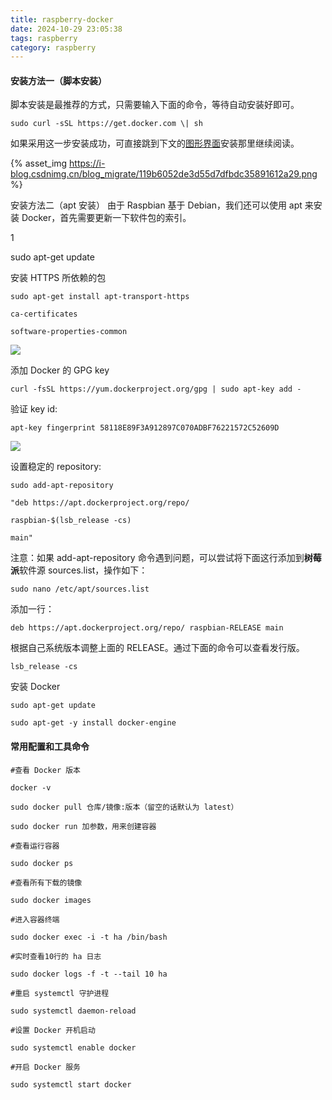 ```yaml
---
title: raspberry-docker
date: 2024-10-29 23:05:38
tags: raspberry
category: raspberry
---
```


<meta name="referrer" content="no-referrer"/>

#### 安装方法一（脚本安装）

脚本安装是最推荐的方式，只需要输入下面的命令，等待自动安装好即可。

```
sudo curl -sSL https://get.docker.com \| sh
```

如果采用这一步安装成功，可直接跳到下文的[图形界面](https://so.csdn.net/so/search?q=%E5%9B%BE%E5%BD%A2%E7%95%8C%E9%9D%A2&spm=1001.2101.3001.7020)安装那里继续阅读。

{% asset_img https://i-blog.csdnimg.cn/blog_migrate/119b6052de3d55d7dfbdc35891612a29.png %}

安装方法二（apt 安装）
由于 Raspbian 基于 Debian，我们还可以使用 apt 来安装 Docker，首先需要更新一下软件包的索引。

1

sudo apt-get update

安装 HTTPS 所依赖的包

```
sudo apt-get install apt-transport-https

ca-certificates

software-properties-common
```

![](https://i-blog.csdnimg.cn/blog_migrate/714bbdabaae45a4808bbc72ed44d298e.png)

添加 Docker 的 GPG key

```
curl -fsSL https://yum.dockerproject.org/gpg | sudo apt-key add -
```

验证 key id:

```
apt-key fingerprint 58118E89F3A912897C070ADBF76221572C52609D
```

![](https://i-blog.csdnimg.cn/blog_migrate/391d7058187582694a90a8f1e0a7a68e.png)

设置稳定的 repository:

```
sudo add-apt-repository 

"deb https://apt.dockerproject.org/repo/ 

raspbian-$(lsb_release -cs) 

main"
```

注意：如果 add-apt-repository 命令遇到问题，可以尝试将下面这行添加到**树莓派**软件源 sources.list，操作如下：

```
sudo nano /etc/apt/sources.list
```

添加一行：


```
deb https://apt.dockerproject.org/repo/ raspbian-RELEASE main
```

根据自己系统版本调整上面的 RELEASE。通过下面的命令可以查看发行版。

```
lsb_release -cs
```

安装 Docker


```
sudo apt-get update

sudo apt-get -y install docker-engine
```


#### 常用配置和工具命令

```#查看
#查看 Docker 版本
 
docker -v
 
sudo docker pull 仓库/镜像:版本（留空的话默认为 latest）
 
sudo docker run 加参数，用来创建容器
 
#查看运行容器
 
sudo docker ps
 
#查看所有下载的镜像
 
sudo docker images
 
#进入容器终端
 
sudo docker exec -i -t ha /bin/bash
 
#实时查看10行的 ha 日志
 
sudo docker logs -f -t --tail 10 ha
 
#重启 systemctl 守护进程
 
sudo systemctl daemon-reload
 
#设置 Docker 开机启动
 
sudo systemctl enable docker
 
#开启 Docker 服务
 
sudo systemctl start docker
```
